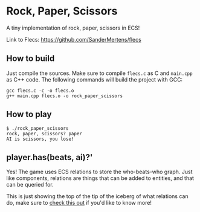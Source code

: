 # Rock, Paper, Scissors
A tiny implementation of rock, paper, scissors in ECS!

Link to Flecs: https://github.com/SanderMertens/flecs

## How to build
Just compile the sources. Make sure to compile `flecs.c` as C and `main.cpp` as
C++ code. The following commands will build the project with GCC:

```
gcc flecs.c -c -o flecs.o
g++ main.cpp flecs.o -o rock_paper_scissors
```

## How to play
```
$ ./rock_paper_scissors
rock, paper, scissors? paper
AI is scissors, you lose!
```

## player.has(beats, ai)?'
Yes! The game uses ECS relations to store the who-beats-who graph. Just like components, relations are things that can be added to entities, and that can be queried for.

This is just showing the top of the tip of the iceberg of what relations can do, make sure to [check this out](https://flecs.docsforge.com/master/relations-manual/) if you'd like to know more!
